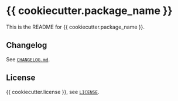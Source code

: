 # {{ cookiecutter.package_name }}

This is the README for {{ cookiecutter.package_name }}.

## Changelog

See [`CHANGELOG.md`](./CHANGELOG.md).

## License

{{ cookiecutter.license }}, see [`LICENSE`](./LICENSE).
